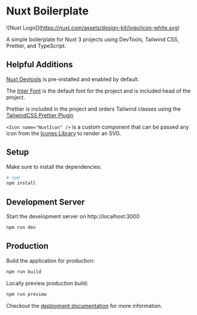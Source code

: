 # Nuxt Boilerplate

![Nuxt Logo]](https://nuxt.com/assets/design-kit/logo/icon-white.svg)

A simple boilerplate for Nuxt 3 projects using DevTools, Tailwind CSS, Prettier, and TypeScript.

## Helpful Additions

[Nuxt Devtools](https://devtools.nuxt.com/) is pre-installed and enabled by default.

The [Inter Font](https://fonts.google.com/specimen/Inter) is the default font for the project and is included head of the project.

Prettier is included in the project and orders Tailwind classes using the [TailwindCSS Prettier Plugin](https://github.com/tailwindlabs/prettier-plugin-tailwindcss)

`<Icon name="NuxtIcon" />` is a custom component that can be passed any icon from the [Icones Library](https://icones.js.org/) to render an SVG.

## Setup

Make sure to install the dependencies:

```bash
# npm
npm install

```

## Development Server

Start the development server on http://localhost:3000

```bash
npm run dev
```

## Production

Build the application for production:

```bash
npm run build
```

Locally preview production build:

```bash
npm run preview
```

Checkout the [deployment documentation](https://nuxt.com/docs/getting-started/deployment#presets) for more information.
